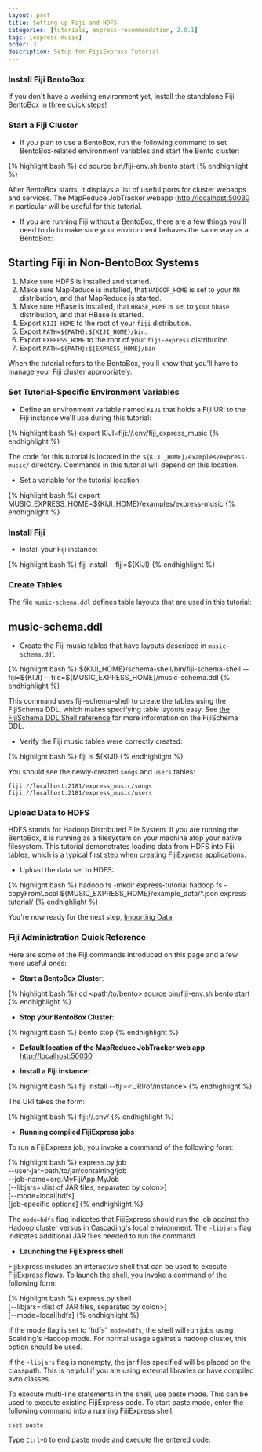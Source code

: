 ```yaml
---
layout: post
title: Setting up Fiji and HDFS
categories: [tutorials, express-recommendation, 2.0.1]
tags: [express-music]
order: 3
description: Setup for FijiExpress Tutorial
---
```


### Install Fiji BentoBox

If you don't have a working environment yet, install the standalone Fiji BentoBox in [three quick
steps!](http://www.fiji.org/#tryit)

### Start a Fiji Cluster

*  If you plan to use a BentoBox, run the following command to set BentoBox-related environment
   variables and start the Bento cluster:

<div class="userinput">
{% highlight bash %}
cd <path/to/bento>
source bin/fiji-env.sh
bento start
{% endhighlight %}
</div>

After BentoBox starts, it displays a list of useful ports for cluster webapps and services.  The
MapReduce JobTracker webapp ([http://localhost:50030](http://localhost:50030) in particular will be
useful for this tutorial.


-  If you are running Fiji without a BentoBox, there are a few things you'll need to do to make sure
   your environment behaves the same way as a BentoBox:


<div id="accordion-container">
  <h2 class="accordion-header">Starting Fiji in Non-BentoBox Systems </h2>
  <div class="accordion-content">
<ol>
<li>Make sure HDFS is installed and started.</li>
<li>Make sure MapReduce is installed, that <code>HADOOP_HOME</code> is set to your
	<code>MR</code> distribution, and that MapReduce is started.</li>
<li>Make sure HBase is installed, that <code>HBASE_HOME</code> is set to your <code>hbase</code>
	distribution, and that HBase is started.</li>
<li>Export <code>KIJI_HOME</code> to the root of your <code>fiji</code> distribution.</li>
<li>Export <code>PATH=${PATH}:${KIJI_HOME}/bin</code>.</li>
<li>Export <code>EXPRESS_HOME</code> to the root of your <code>fiji-express</code> distribution.</li>
<li>Export <code>PATH=${PATH}:${EXPRESS_HOME}/bin</code></li>
</ol>
  </div>
</div>

When the tutorial refers to the BentoBox, you'll know that you'll have to manage your
Fiji cluster appropriately.

### Set Tutorial-Specific Environment Variables

*  Define an environment variable named `KIJI` that holds a Fiji URI to the Fiji
instance we'll use during this tutorial:

<div class="userinput">
{% highlight bash %}
export KIJI=fiji://.env/fiji_express_music
{% endhighlight %}
</div>

The code for this tutorial is located in the `${KIJI_HOME}/examples/express-music/` directory.
Commands in this tutorial will depend on this location.

*  Set a variable for the tutorial location:

<div class="userinput">
{% highlight bash %}
export MUSIC_EXPRESS_HOME=${KIJI_HOME}/examples/express-music
{% endhighlight %}
</div>

### Install Fiji

*  Install your Fiji instance:

<div class="userinput">
{% highlight bash %}
fiji install --fiji=${KIJI}
{% endhighlight %}
</div>

### Create Tables

The file `music-schema.ddl` defines table layouts that are used in this tutorial:
<div id="accordion-container">
  <h2 class="accordion-header"> music-schema.ddl </h2>
  <div class="accordion-content">
    <script src="http://gist-it.appspot.com/github/fijiproject/fiji-express-music/raw/fiji-express-music-2.0.1/src/main/resources/org/fiji/express/music/music-schema.ddl"> </script>
  </div>
</div>

*  Create the Fiji music tables that have layouts described in `music-schema.ddl`.

<div class="userinput">
{% highlight bash %}
${KIJI_HOME}/schema-shell/bin/fiji-schema-shell --fiji=${KIJI} --file=${MUSIC_EXPRESS_HOME}/music-schema.ddl
{% endhighlight %}
</div>

This command uses fiji-schema-shell
to create the tables using the FijiSchema DDL, which makes specifying table layouts easy.
See [the FijiSchema DDL Shell reference]({{site.userguide_schema_1_4_1}}/schema-shell-ddl-ref)
for more information on the FijiSchema DDL.

*  Verify the Fiji music tables were correctly created:

<div class="userinput">
{% highlight bash %}
fiji ls ${KIJI}
{% endhighlight %}
</div>

You should see the newly-created `songs` and `users` tables:

    fiji://localhost:2181/express_music/songs
    fiji://localhost:2181/express_music/users

### Upload Data to HDFS

HDFS stands for Hadoop Distributed File System.  If you are running the BentoBox,
it is running as a filesystem on your machine atop your native filesystem.
This tutorial demonstrates loading data from HDFS into Fiji tables, which is a typical
first step when creating FijiExpress applications.

*  Upload the data set to HDFS:

<div class="userinput">
{% highlight bash %}
hadoop fs -mkdir express-tutorial
hadoop fs -copyFromLocal ${MUSIC_EXPRESS_HOME}/example_data/*.json express-tutorial/
{% endhighlight %}
</div>

You're now ready for the next step, [Importing Data](../express-importing-data).

### Fiji Administration Quick Reference

Here are some of the Fiji commands introduced on this page and a few more useful ones:

+ **Start a BentoBox Cluster**:

{% highlight bash %}
cd <path/to/bento>
source bin/fiji-env.sh
bento start
{% endhighlight %}

+ **Stop your BentoBox Cluster**:

{% highlight bash %}
bento stop
{% endhighlight %}

+ **Default location of the MapReduce JobTracker web app**:
[http://localhost:50030](http://localhost:50030)

+ **Install a Fiji instance**:

{% highlight bash %}
fiji install --fiji=<URI/of/instance>
{% endhighlight %}

The URI takes the form:

{% highlight bash %}
fiji://.env/<instance name>
{% endhighlight %}

+ **Running compiled FijiExpress jobs**

To run a FijiExpress job, you invoke a command of the following form:

{% highlight bash %}
express.py job \
    --user-jar=path/to/jar/containing/job \
    --job-name=org.MyFijiApp.MyJob \
    [--libjars=<list of JAR files, separated by colon>] \
    [--mode=local|hdfs] \
    [job-specific options]
{% endhighlight %}

The `mode=hdfs` flag indicates that FijiExpress should run the job against the Hadoop cluster
versus in Cascading's local environment.  The `-libjars` flag indicates additional JAR files needed
to run the command.

+ **Launching the FijiExpress shell**

FijiExpress includes an interactive shell that can be used to execute FijiExpress flows. To launch
the shell, you invoke a command of the following form:

{% highlight bash %}
express.py shell \
    [--libjars=<list of JAR files, separated by colon>] \
    [--mode=local|hdfs]
{% endhighlight %}

If the mode flag is set to 'hdfs', `mode=hdfs`, the shell will run jobs using Scalding's Hadoop
mode. For normal usage against a hadoop cluster, this option should be used.

If the `-libjars` flag is nonempty, the jar files specified will be placed on the classpath.
This is helpful if you are using external libraries or have compiled avro classes.

To execute multi-line statements in the shell, use paste mode. This can be used to execute existing
FijiExpress code. To start paste mode, enter the following command into a running FijiExpress shell:

    :set paste

Type `Ctrl+D` to end paste mode and execute the entered code.
